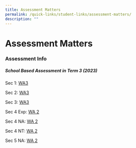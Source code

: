 ```yaml
---
title: Assessment Matters
permalink: /quick-links/student-links/assessment-matters/
description: ""
---
```

Assessment Matters
============

### Assessment Info

##### School Based Assessment in Term 3 (2023)

Sec 1: [WA3](/files/sec%201%202023%20wa3%20information.pdf)

Sec 2: [WA3](/files/sec%202%202023%20wa3%20information.pdf)

Sec 3: [WA3](/files/sec%203%202023%20wa3%20information.pdf)

Sec 4 Exp: [WA 2](/files/letter_t2%20sba%20info_sec%204exp%202023.pdf)

Sec 4 NA: [WA 2](/files/letter_t2%20sba%20info_sec%204na%202023.pdf)

Sec 4 NT: [WA 2](/files/letter_t2%20sba%20info_sec%204nt%202023.pdf)

Sec 5 NA: [WA 2](/files/letter_t2%20sba%20info_sec%205na%202023.pdf)